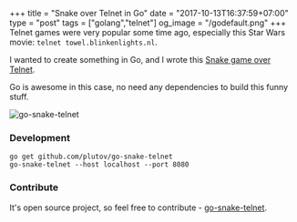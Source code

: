 +++
title = "Snake over Telnet in Go"
date = "2017-10-13T16:37:59+07:00"
type = "post"
tags = ["golang","telnet"]
og_image = "/godefault.png"
+++
Telnet games were very popular some time ago, especially this Star Wars movie: `telnet towel.blinkenlights.nl`.

I wanted to create something in Go, and I wrote this [Snake game over Telnet](https://github.com/plutov/go-snake-telnet).

Go is awesome in this case, no need any dependencies to build this funny stuff.

![go-snake-telnet](/go-snake-telnet.gif)

### Development

```
go get github.com/plutov/go-snake-telnet
go-snake-telnet --host localhost --port 8080
```

### Contribute

It's open source project, so feel free to contribute - [go-snake-telnet](https://github.com/plutov/go-snake-telnet).
